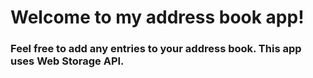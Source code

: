 <h1>Welcome to my address book app!</h1>
<h3>Feel free to add any entries to your address book. This app uses Web Storage API.</h3>
